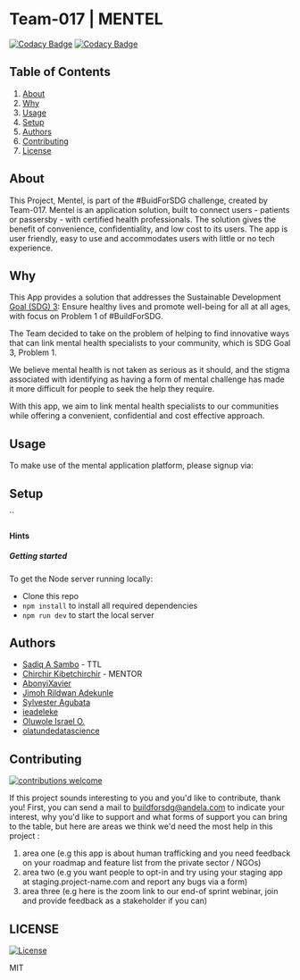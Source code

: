 # Team-017 | MENTEL

[![Codacy Badge](https://api.codacy.com/project/badge/Grade/6eab51d0292c43808209d6a27ee1bdcf)](https://app.codacy.com/gh/BuildForSDG/mentel?utm_source=github.com&utm_medium=referral&utm_content=BuildForSDG/mentel&utm_campaign=Badge_Grade_Settings)
[![Codacy Badge](https://img.shields.io/badge/Code%20Quality-D-red)](https://img.shields.io/badge/Code%20Quality-D-red)

## Table of Contents

1. [About](#About)
2. [Why](#Why)
3. [Usage](#Usage)
4. [Setup](#Setup)
5. [Authors](#Authors)
6. [Contributing](#Contributing)
4. [License](#LICENCE)

## About

This Project, Mentel, is part of the #BuidForSDG challenge, created by Team-017. 
Mentel is an application solution, built to connect users - patients or passersby - with certified health professionals. The solution gives the benefit of convenience, confidentiality, and low cost to its users. The app is user friendly, easy to use and accommodates users with little or no tech experience.

## Why

This App provides a solution that addresses the Sustainable Development [Goal (SDG) 3](https://sustainabledevelopment.un.org/sdg3): Ensure healthy lives and promote well-being for all at all ages, with focus on Problem 1 of #BuildForSDG.

The Team decided to take on the problem of helping to find innovative ways that can link mental health specialists to your community, which is SDG Goal 3, Problem 1.

We believe mental health is not taken as serious as it should, and the stigma associated with identifying as having a form of mental challenge has made it more difficult for people to seek the help they require.

With this app, we aim to link mental health specialists to our communities while offering a convenient, confidential and cost effective approach.

## Usage

To make use of the mental application platform, please signup via:

## Setup

``

#### Hints
##### Getting started

To get the Node server running locally:

- Clone this repo
- `npm install` to install all required dependencies
- `npm run dev` to start the local server

## Authors
- [Sadiq A Sambo](https://github.com/saslamp) - TTL
- [Chirchir Kibetchirchir](https://github.com/Kibetchirchir) - MENTOR
- [AbonyiXavier](https://github.com/AbonyiXavier)
- [Jimoh Rildwan Adekunle](https://github.com/neymarjimoh)
- [Sylvester Agubata](https://github.com/silvertechhub)
- [ieadeleke](https://github.com/ieadeleke)
- [Oluwole Israel O.](https://github.com/whizyrel)
- [olatundedatascience](https://github.com/olatundedatascience)


## Contributing

[![contributions welcome][contributions-welcome]][issues-url]

If this project sounds interesting to you and you'd like to contribute, thank you!
First, you can send a mail to buildforsdg@andela.com to indicate your interest, why you'd like to support and what forms of support you can bring to the table, but here are areas we think we'd need the most help in this project :
1.  area one (e.g this app is about human trafficking and you need feedback on your roadmap and feature list from the private sector / NGOs)
2.  area two (e.g you want people to opt-in and try using your staging app at staging.project-name.com and report any bugs via a form)
3.  area three (e.g here is the zoom link to our end-of sprint webinar, join and provide feedback as a stakeholder if you can)

## LICENSE

[![License][badge-license]](http://badges.mit-license.org)

MIT

<!-- MARKDOWN LINKS & IMAGES -->
[contributions-welcome]: https://img.shields.io/badge/contributions-welcome-brightgreen.svg?style=for-the-badge
[issues-url]: https://github.com/BuildForSDG/mentel/issues
[badge-license]: https://img.shields.io/:license-mit-blue.svg?style=for-the-badge
